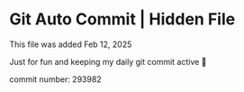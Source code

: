 # Git Auto Commit | Hidden File

This file was added Feb 12, 2025

Just for fun and keeping my daily git commit active 🤪

commit number: 293982
